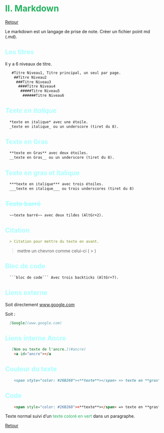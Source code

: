 # <div style="color: #26B260">**II. Markdown**</div>

[Retour](../../README.md)

Le markdown est un langage de prise de note.
Créer un fichier point md (.md).

## <span style="color: #aaffff">**Les titres**</span>

Il y a 6 niveaux de titre.

```markdown
   #Titre Niveau1, Titre principal, un seul par page.
    ##Titre Niveau2
     ###Titre Niveau3
      ####Titre Niveau4
       #####Titre Niveau5
        ######Titre Niveau6
```

## <span style="color: #aaffff">*Texte en italique*</span>

```markdown
  *texte en italique* avec une étoile.
  _texte en italique_ ou un underscore (tiret du 8).
```

## <span style="color: #aaffff">**Texte en Gras**</span>

```markdown
  **texte en Gras** avec deux étoiles.
  __texte en Gras__ ou un underscore (tiret du 8).
```

## <span style="color : #aaffff">**Texte en gras et italique**</span>

```markdown
  ***texte en italique*** avec trois étoiles.
  ___texte en italique___ ou trois underscores (tiret du 8)
```

## <span style="color: #aaffff">~~Texte barré~~</span>

```markdown
  ~~texte barré~~ avec deux tildes (AltGr+2).
```

## <span style="color: #aaffff">**Citation**</span>

```markdown
  > Citation pour mettre du texte en avant.
```

> mettre un chevron comme celui-ci ( > )

## <span style="color: #aaffff">**Bloc de code**</span>

```markdown
  ```bloc de code``` Avec trois backticks (AltGr+7).
```

## <span style="color: #aaffff">**Liens externe**</span>

Soit directement www.google.com

Soit :

```markdown
  [Google](www.google.com)
```

## <span style="color: #aaffff">**Liens interne Ancre**</span>

```markdown
   [Nom ou texte de l'ancre.](#ancre)
    <a id="ancre"></a
```

## <span style="color : #aaffff">**Couleur du texte**</span>

```markdown
    <span style="color: #26B260"><**texte**></span> => texte en **gras** et de couleur verte.
```

## <span style="color: #aaffff">**Code**</span>

```html
    <span style="color: #26B260"><**texte**></span> => texte en **gras** et de couleur verte.
```

Texte normal suivi d’un <span style="color: #26B260">texte coloré en vert</span> dans un paragraphe.

[Retour](../../README.md)
